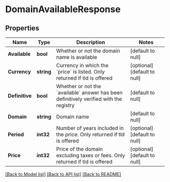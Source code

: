 # DomainAvailableResponse

## Properties
Name | Type | Description | Notes
------------ | ------------- | ------------- | -------------
**Available** | **bool** | Whether or not the domain name is available | [default to null]
**Currency** | **string** | Currency in which the &#x60;price&#x60; is listed. Only returned if tld is offered | [optional] [default to null]
**Definitive** | **bool** | Whether or not the &#x60;available&#x60; answer has been definitively verified with the registry | [default to null]
**Domain** | **string** | Domain name | [default to null]
**Period** | **int32** | Number of years included in the price. Only returned if tld is offered | [optional] [default to null]
**Price** | **int32** | Price of the domain excluding taxes or fees. Only returned if tld is offered | [optional] [default to null]

[[Back to Model list]](../README.md#documentation-for-models) [[Back to API list]](../README.md#documentation-for-api-endpoints) [[Back to README]](../README.md)



